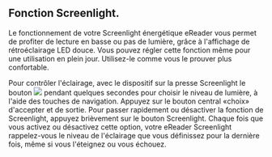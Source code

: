 ## Fonction Screenlight.

Le fonctionnement de votre Screenlight énergétique eReader vous permet de profiter de lecture en basse ou pas de lumière, grâce à l'affichage de rétroéclairage LED douce. Vous pouvez régler cette fonction même pour une utilisation en plein jour. Utilisez-le comme vous le prouver plus confortable.

Pour contrôler l'éclairage, avec le dispositif sur la presse Screenlight le bouton ![](http://static.energysistem.com/images/manuals/42169/54bfe09a1b6ef.jpg) pendant quelques secondes pour choisir le niveau de lumière, à l'aide des touches de navigation. Appuyez sur le bouton central «choix» d'accepter et de sortie. Pour passer rapidement ou désactiver la fonction de Screenlight, appuyez brièvement sur le bouton Screenlight. Chaque fois que vous activez ou désactivez cette option, votre eReader Screenlight rappelez-vous le niveau de l'éclairage que vous définissez pour la dernière fois, même si vous l'éteignez ou vous échouez.

